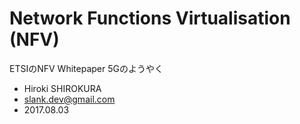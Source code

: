 
# Network Functions Virtualisation (NFV)

ETSIのNFV Whitepaper 5Gのようやく

- Hiroki SHIROKURA
- slank.dev@gmail.com
- 2017.08.03



